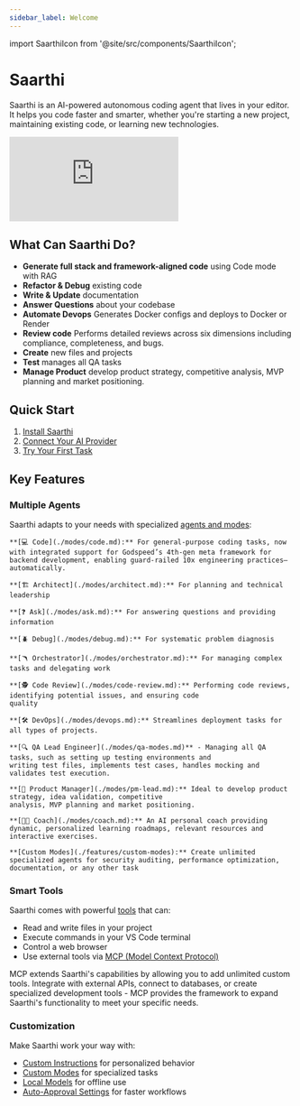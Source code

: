 ```yaml
---
sidebar_label: Welcome
---
```

import SaarthiIcon from '@site/src/components/SaarthiIcon';

# Saarthi 

<SaarthiIcon /> Saarthi is an AI-powered autonomous coding agent that lives in your editor. It helps you code faster and smarter, whether you're starting a new project, maintaining existing code, or learning new technologies.

<div style={{ position: 'relative', paddingBottom: '56.25%', height: 0, overflow: 'hidden' }}>
<iframe style={{ position: 'absolute', top: 0, left: 0, width: '100%', height: '100%' }} src="https://www.youtube.com/embed/YkvIXkW_RG8?si=L5SVUfybthi66LdC" frameborder="0" allowfullscreen></iframe>
</div>

## What Can Saarthi Do?

- **Generate full stack and framework-aligned code** using Code mode with RAG
- **Refactor & Debug** existing code
- **Write & Update** documentation
- **Answer Questions** about your codebase
- **Automate Devops** Generates Docker configs and deploys to Docker or Render
- **Review code** Performs detailed reviews across six dimensions including compliance, completeness, and bugs.
- **Create** new files and projects
- **Test** manages all QA tasks
- **Manage Product** develop product strategy, competitive analysis, MVP planning and market positioning.

<!-- ## Prerequisite:

[Python](https://www.python.org/downloads/) must be installed on your system before installing Saarthi. -->

## Quick Start

1. [Install Saarthi](./getting-started/installing.mdx)
2. [Connect Your AI Provider](./getting-started/connecting-api-provider.md)
3. [Try Your First Task](./getting-started/your-first-task.md)

## Key Features

### Multiple Agents
Saarthi adapts to your needs with specialized [agents and modes](./basic-usage/using-modes):


    **[💻 Code](./modes/code.md):** For general-purpose coding tasks, now with integrated support for Godspeed’s 4th-gen meta framework for backend development, enabling guard-railed 10x engineering practices—automatically.

    **[🏗️ Architect](./modes/architect.md):** For planning and technical leadership

    **[❓ Ask](./modes/ask.md):** For answering questions and providing information

    **[🪲 Debug](./modes/debug.md):** For systematic problem diagnosis

    **[🪃 Orchestrator](./modes/orchestrator.md):** For managing complex tasks and delegating work

    **[🕵️ Code Review](./modes/code-review.md):** Performing code reviews, identifying potential issues, and ensuring code 
    quality

    **[🛠️ DevOps](./modes/devops.md):** Streamlines deployment tasks for all types of projects.

    **[🔍 QA Lead Engineer](./modes/qa-modes.md)** - Managing all QA tasks, such as setting up testing environments and 
    writing test files, implements test cases, handles mocking and validates test execution.

    **[🎯 Product Manager](./modes/pm-lead.md):** Ideal to develop product strategy, idea validation, competitive 
    analysis, MVP planning and market positioning.

    **[🧑‍💻 Coach](./modes/coach.md):** An AI personal coach providing dynamic, personalized learning roadmaps, relevant resources and interactive exercises.

    **[Custom Modes](./features/custom-modes):** Create unlimited specialized agents for security auditing, performance optimization, documentation, or any other task
 

### Smart Tools
Saarthi comes with powerful [tools](./basic-usage/how-tools-work) that can:
- Read and write files in your project
- Execute commands in your VS Code terminal
- Control a web browser
- Use external tools via [MCP (Model Context Protocol)](./features/mcp/overview)

MCP extends Saarthi's capabilities by allowing you to add unlimited custom tools. Integrate with external APIs, connect to databases, or create specialized development tools - MCP provides the framework to expand Saarthi's functionality to meet your specific needs.

### Customization
Make Saarthi work your way with:
- [Custom Instructions](./features/custom-instructions) for personalized behavior
- [Custom Modes](./features/custom-modes) for specialized tasks
- [Local Models](./advanced-usage/local-models) for offline use
- [Auto-Approval Settings](./features/auto-approving-actions) for faster workflows


